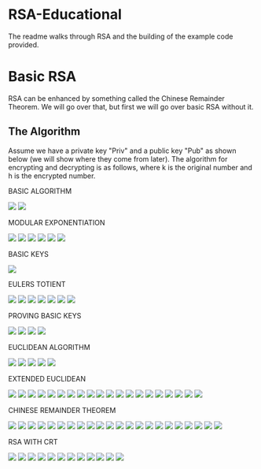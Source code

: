 # RSA-Educational
The readme walks through RSA and the building of the example code provided.


# Basic RSA
RSA can be enhanced by something called the Chinese Remainder Theorem. We will go over 
that, but first we will go over basic RSA without it.

## The Algorithm
Assume we have a private key "Priv" and a public key "Pub" as shown below (we will 
show where they come from later). The algorithm for encrypting and decrypting is as
follows, where k is the original number and h is the encrypted number.

BASIC ALGORITHM

<img src="imgs/1. BasicAlgorithm/BasicKeys.png">

<img src="imgs/1. BasicAlgorithm/BasicAlgorithm.png">

MODULAR EXPONENTIATION

<img src="imgs/2. ModularExponentiation/BinaryExpansion.png">

<img src="imgs/2. ModularExponentiation/BinaryExponents.png">

<img src="imgs/2. ModularExponentiation/PowersTable.png">

<img src="imgs/2. ModularExponentiation/ImportantPowers1.png">

<img src="imgs/2. ModularExponentiation/ImportantPowers2.png">

<img src="imgs/2. ModularExponentiation/FinalAnswer.png">

BASIC KEYS

<img src="imgs/3. BasicKeys/KeyCreation.png">

EULERS TOTIENT

<img src="imgs/4. EulersTotient/SemiPrime.png">

<img src="imgs/4. EulersTotient/Prime.png">

<img src="imgs/4. EulersTotient/PrimeFactorizationExample.png">

<img src="imgs/4. EulersTotient/PrimeFactorizationGeneral.png">

<img src="imgs/4. EulersTotient/PhiFunction.png">

<img src="imgs/4. EulersTotient/DerivingSemiPrime.png">

<img src="imgs/4. EulersTotient/DerivingPrime.png">

PROVING BASIC KEYS

<img src="imgs/5. ProvingBasicKeys/EulersTheorem.png">

<img src="imgs/5. ProvingBasicKeys/DivisibleByPhi.png">

<img src="imgs/5. ProvingBasicKeys/MultipleOfPhi.png">

<img src="imgs/5. ProvingBasicKeys/ProvingTheKeysUndo.png">

EUCLIDEAN ALGORITHM

<img src="imgs/6. Euclidean Algorithm/DivisionEquation.png">

<img src="imgs/6. Euclidean Algorithm/DivisionEquationExample.png">

<img src="imgs/6. Euclidean Algorithm/SeriesOfDivisions.png">

<img src="imgs/6. Euclidean Algorithm/RewrittenEquation.png">

<img src="imgs/6. Euclidean Algorithm/EuclideanExample.png">

EXTENDED EUCLIDEAN

<img src="imgs/7. ExtendedEuclidean/GCDEquation.png">

<img src="imgs/7. ExtendedEuclidean/PropertyOfGCDEquation.png">

<img src="imgs/7. ExtendedEuclidean/PropertyOfGCDEquation2.png">

<img src="imgs/7. ExtendedEuclidean/InverseProperty.png">

<img src="imgs/7. ExtendedEuclidean/EuclideanExample.png">

<img src="imgs/7. ExtendedEuclidean/ExtensionExample.png">

<img src="imgs/7. ExtendedEuclidean/AlteredForm.png">

<img src="imgs/7. ExtendedEuclidean/ExampleFirstPart.png">

<img src="imgs/7. ExtendedEuclidean/FirstPartProcess.PNG">

<img src="imgs/7. ExtendedEuclidean/NewSeries1.png">

<img src="imgs/7. ExtendedEuclidean/SecondPartProcess.png">

<img src="imgs/7. ExtendedEuclidean/FinalSeries.png">

<img src="imgs/7. ExtendedEuclidean/ThirdPartProcess.PNG">

<img src="imgs/7. ExtendedEuclidean/ImportantParts.png">

<img src="imgs/7. ExtendedEuclidean/FirstLinearTransformation.png">

<img src="imgs/7. ExtendedEuclidean/AllTransformations.png">

<img src="imgs/7. ExtendedEuclidean/AlteredForm.png">

<img src="imgs/7. ExtendedEuclidean/GeneralTransformations.png">

<img src="imgs/7. ExtendedEuclidean/GCDEquationExample.png">

<img src="imgs/7. ExtendedEuclidean/DotProductForm.PNG">

CHINESE REMAINDER THEOREM

<img src="imgs/8. ChineseRemainderTheorem/InitialQuestion.png">

<img src="imgs/8. ChineseRemainderTheorem/QuestionExample.png">

<img src="imgs/8. ChineseRemainderTheorem/ExampleProcess1.png">

<img src="imgs/8. ChineseRemainderTheorem/ExampleProcess2.png">

<img src="imgs/8. ChineseRemainderTheorem/ExampleProcess3.png">

<img src="imgs/8. ChineseRemainderTheorem/ExampleAnswer.png">

<img src="imgs/8. ChineseRemainderTheorem/SlightGeneralQuestion.png">

<img src="imgs/8. ChineseRemainderTheorem/SlightGeneralProcess1.png">

<img src="imgs/8. ChineseRemainderTheorem/SlightGeneralProcess2.png">

<img src="imgs/8. ChineseRemainderTheorem/SlightGeneralProcess3.png">

<img src="imgs/8. ChineseRemainderTheorem/SlightGeneralAnswer.png">

<img src="imgs/8. ChineseRemainderTheorem/InitialQuestion.png">

<img src="imgs/8. ChineseRemainderTheorem/GeneralAnswer.png">

<img src="imgs/8. ChineseRemainderTheorem/PrimeInverses.png">

<img src="imgs/8. ChineseRemainderTheorem/BreakAndBuildProcess.png">

<img src="imgs/8. ChineseRemainderTheorem/Delta.png">

<img src="imgs/8. ChineseRemainderTheorem/DeltaInverse.png">

<img src="imgs/8. ChineseRemainderTheorem/DeltaAndInverseIdentity.png">

<img src="imgs/8. ChineseRemainderTheorem/Integers.png">

<img src="imgs/8. ChineseRemainderTheorem/DeltasMapping.png">

<img src="imgs/8. ChineseRemainderTheorem/MultiplicationRule.png">

<img src="imgs/8. ChineseRemainderTheorem/ExponentWithCRT.png">

RSA WITH CRT

<img src="imgs/9. RSAwithCRT/EncryptionFunction.png">

<img src="imgs/9. RSAwithCRT/EulersTheorem.png">

<img src="imgs/9. RSAwithCRT/Prime.png">

<img src="imgs/9. RSAwithCRT/e1.png">

<img src="imgs/9. RSAwithCRT/ReducingExponent.png">

<img src="imgs/9. RSAwithCRT/EncryptionFunctionReducedExponent.png">

<img src="imgs/9. RSAwithCRT/EncryptionAlgorithm.png">

<img src="imgs/9. RSAwithCRT/DecryptionExponents.png">

<img src="imgs/9. RSAwithCRT/DecryptionFunction.png">

<img src="imgs/9. RSAwithCRT/DecryptionAlgorithm.png">

<img src="imgs/9. RSAwithCRT/KeyCreation.png">

<img src="imgs/9. RSAwithCRT/Algorithm.png">
